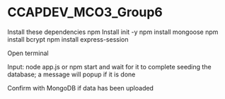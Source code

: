 # CCAPDEV_MCO3_Group6


Install these dependencies
npm Install init -y 
npm install mongoose 
npm install bcrypt 
npm install express-session

Open terminal

Input: node app.js or npm start and wait for it to complete seeding the database; a message will popup if it is done

Confirm with MongoDB if data has been uploaded
